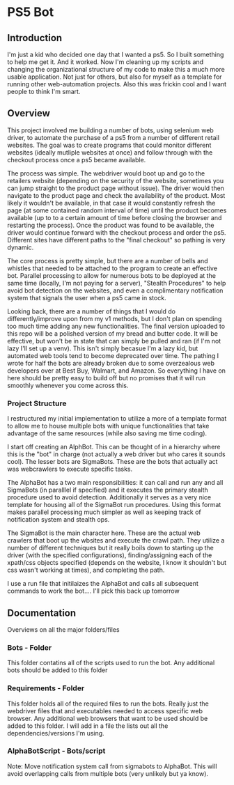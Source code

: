 # PS5 Bot

## Introduction 
I'm just a kid who decided one day that I wanted a ps5. So I built something to help me get it. And it worked. Now I'm cleaning up my scripts and changing the organizational structure of my code to make this a much more usable application. Not just for others, but also for myself as a template for running other web-automation projects. Also this was frickin cool and I want people to think I'm smart.

## Overview
This project involved me building a number of bots, using selenium web driver, to automate the purchase of a ps5 from a number of different retail websites. The goal was to create programs that could monitor different websites (ideally mutliple websites at once) and follow through with the checkout process once a ps5 became available. 

The process was simple. The webdriver would boot up and go to the retailers website (depending on the security of the website, sometimes you can jump straight to the product page without issue). The driver would then navigate to the product page and check the availability of the product. Most likely it wouldn't be available, in that case it would constantly refresh the page (at some contained random interval of time) until the product becomes available (up to to a certain amount of time before closing the browser and restarting the process). Once the product was found to be available, the driver would continue forward with the checkout process and order the ps5. Different sites have different paths to the "final checkout" so pathing is very dynamic. 

The core process is pretty simple, but there are a number of bells and whistles that needed to be attached to the program to create an effective bot. Parallel processing to allow for numerous bots to be deployed at the same time (locally, I'm not paying for a server), "Stealth Procedures" to help avoid bot detection on the websites, and even a complimentary notification system that signals the user when a ps5 came in stock.

Looking back, there are a number of things that I would do differently/improve upon from my v1 methods, but I don't plan on spending too much time adding any new functionalities. The final version uploaded to this repo will be a polished version of my bread and butter code. It will be effective, but won't be in state that can simply be pulled and ran (if I'm not lazy I'll set up a venv). This isn't simply becasue I'm a lazy kid, but automated web tools tend to become deprecated over time. The pathing I wrote for half the bots are already broken due to some overzealous web developers over at Best Buy, Walmart, and Amazon. So everything I have on here should be pretty easy to build off but no promises that it will run smoothly whenever you come across this.

### Project Structure
I restructured my initial implementation to utilize a more of a template format to allow me to house multiple bots with unique functionalities that take advantage of the same resources (while also saving me time coding). 

I start off creating an AlphBot. This can be thought of in a hierarchy where this is the "bot" in charge (not actually a web driver but who cares it sounds cool). The lesser bots are SigmaBots. These are the bots that actually act was webcrawlers to execute specific tasks. 

The AlphaBot has a two main responsibilities: it can call and run any and all SigmaBots (in paralllel if specified) and it executes the primary stealth procedure used to avoid detection. Additionally it serves as a very nice template for housing all of the SigmaBot run procedures. Using this format makes parallel processing much simpler as well as keeping track of notification system and stealth ops.

The SigmaBot is the main character here. These are the actual web crawlers that boot up the wbsites and execute the crawl path. They utilize a number of different techniques but it really boils down to starting up the driver (with the specified configurations), finding/assigning each of the xpath/css objects specified (depends on the website, I know it shouldn't but css wasn't working at times), and completing the path.

I use a run file that initilaizes the AlphaBot and calls all subsequent commands to work the bot.... I'll pick this back up tomorrow

## Documentation
Overviews on all the major folders/files

### Bots - Folder
This folder contatins all of the scripts used to run the bot. Any additional bots should be added to this folder

### Requirements - Folder
This folder holds all of the required files to run the bots. Really just the webdriver files that and executables needed to access specific web browser. Any additional web browsers that want to be used should be added to this folder. I will add in a file the lists out all the dependencies/versions I'm using.

### AlphaBotScript - Bots/script
Note: Move notification system call from sigmabots to AlphaBot. This will avoid overlapping calls from multiple bots (very unlikely but ya know). 